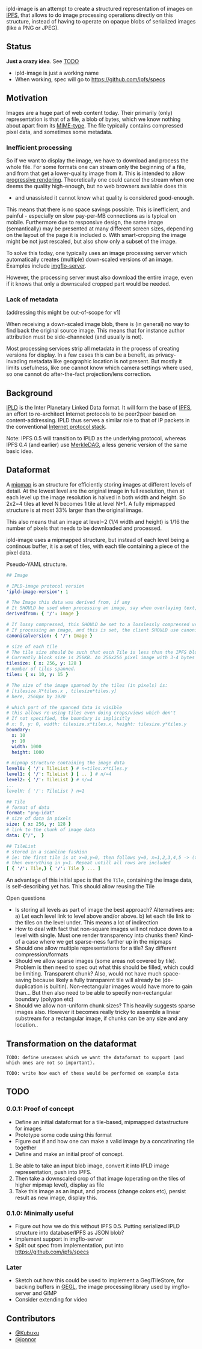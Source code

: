 
ipld-image is an attempt to create a structured representation of images on [IPFS](http://ipfs.io/),
that allows to do image processing operations directly on this structure, instead of
having to operate on opaque blobs of serialized images (like a PNG or JPEG).

## Status

**Just a crazy idea**. See [TODO](#todo)

* ipld-image is just a working name
* When working, spec will go to https://github.com/ipfs/specs

## Motivation

Images are a huge part of web content today.
Their primarily (only) representation is that of a file, a blob of bytes, which we know nothing about
apart from its [MIME-type](https://en.wikipedia.org/wiki/Media_type).
The file typically contains compressed pixel data, and sometimes some metadata.

### Inefficient processing

So if we want to display the image, we have to download and process the whole file.
For some formats one can stream only the beginning of a file, and from that get a lower-quality
image from it. This is intended to allow [progressive rendering](https://blog.codinghorror.com/progressive-image-rendering/).
Theoretically one could cancel the stream when one deems the quality high-enough, but no web browsers available does this
- and unassisted it cannot know what quality is considered good-enough.

This means that there is no space savings possible.
This is inefficient, and painful - especially on slow pay-per-MB connections as is typical on mobile.
Furthermore due to responsive design, the same image (semantically) may be presented at many different screen sizes,
depending on the layout of the page it is included o.
With smart-cropping the image might be not just rescaled, but also show only a subset of the image.

To solve this today, one typically uses an image processing server which
automatically creates (multiple) down-scaled versions of an image.
Examples include [imgflo-server](https://github.com/imgflo/imgflo-server).

However, the processing server must also download the entire image, even if it knows
that only a downscaled cropped part would be needed.

### Lack of metadata
(addressing this might be out-of-scope for v1)

When receiving a down-scaled image blob, there is (in general) no way to find back the original source image.
This means that for instance author attribution must be side-channeled (and usually is not).

Most processing services strip all metadata in the process of creating versions for display.
In a few cases this can be a benefit, as privacy-invading metadata like geographic location is not present.
But mostly it limits usefulness, like one cannot know which camera settings where used,
so one cannot do after-the-fact projection/lens correction.

## Background

[IPLD](https://github.com/ipfs/specs/tree/master/ipld) is the Inter Planetary Linked Data format.
It will form the base of [IPFS](http://ipfs.io/), an effort to re-architect Internet protocols
to be peer2peer based on content-addressing. IPLD thus serves a similar role to that of
IP packets in the conventional [Internet protocol stack](https://en.wikipedia.org/wiki/Internet_protocol_suite).

Note: IPFS 0.5 will transition to IPLD as the underlying protocol,
whereas IPFS 0.4 (and earlier) use [MerkleDAG](https://github.com/ipfs/specs/tree/master/merkledag),
a less generic version of the same basic idea.

## Dataformat

A [mipmap](https://en.wikipedia.org/wiki/Mipmap) is an structure for efficiently storing
images at different levels of detail. At the lowest level are the original image in full resolution,
then at each level up the image resolution is halved in both width and height.
So 2x2=4 tiles at level N becomes 1 tile at level N+1.
A fully mipmapped structure is at most 33% larger than the original image.

This also means that an image at level=2 (1/4 width and height) is
1/16 the number of pixels that needs to be downloaded and processed.

ipld-image uses a mipmapped structure, but instead of each level being a continous buffer,
it is a set of tiles, with each tile containing a piece of the pixel data.

Pseudo-YAML structure.

```yaml
## Image

# IPLD-image protocol version
'ipld-image-version': 1

# The Image this data was derived from, if any
# It SHOULD be used when processing an image, say when overlaying text, changing colors etc
derivedfrom: { '/': Image }

# If lossy compressed, this SHOULD be set to a losslessly compressed version
# If processing an image, and this is set, the client SHOULD use canonicalversion instead of this one
canonicalversion: { '/': Image }

# size of each tile
# The tile size should be such that each Tile is less than the IPFS block size
# Currently block size is 256KB. An 256x256 pixel image with 3-4 bytes per pixel should almost always be under this
tilesize: { x: 256, y: 128 }
# number of tiles spanned.
tiles: { x: 10, y: 15 }

# The size of the image spanned by the tiles (in pixels) is:
# [tilesize.X*tiles.x , tilesize*tiles.y]
# here, 2560px by 1920

# which part of the spanned data is visible
# this allows re-using tiles even doing crops/views which don't
# If not specified, the boundary is implicitly
# x: 0, y: 0, width: tilesize.x*tiles.x, height: tilesize.y*tiles.y
boundary:
  x: 10
  y: 10
  width: 1000
  height: 1000

# mipmap structure containing the image data
level0: { '/': TileList } # n=tiles.x*tiles.y
level1: { '/': TileList } [ .. ] # n/=4
level2: { '/': TileList } # n/=4
...
levelH: { '/': TileList } n=1
```

```yaml
## Tile
# format of data
format: "png-idat"
# size of data in pixels
size: { x: 256, y: 128 }
# link to the chunk of image data
data: {"/",  }
```

```yaml
## TileList
# stored in a scanline fashion
# ie: the first tile is at x=0,y=0, then follows y=0, x=1,2,3,4,5 -> (tiles.x-1)
# then everything in y=1. Repeat untill all rows are included
[ { '/': Tile,} { '/': Tile } ... ]
```

An advantage of this initial spec is that the `Tile`, containing the image data,
is self-describing yet has. This should allow reusing the Tile


Open questions

* Is storing all levels as part of image the best approach?
Alternatives are:
a) Let each level link to level above and/or above.
b) let each tile link to the tiles on the level under. This means a lot of indirection
* How to deal with fact that non-square images will not reduce down to a level with single. 
Must one render transparency into chunks then?
Kind-of a case where we get sparse-ness further up in the mipmaps
* Should one allow multiple representations for a tile? Say different compression/formats
* Should we allow sparse images (some areas not covered by tile).
Problem is then need to spec out what this should be filled, which could be limiting. Transparent chunk?
Also, would not have much space-saving because likely a fully transparent tile will already be (de-duplication is builtin).
Non-rectangular images would have more to gain than... But then also need to be able to specify non-rectangular boundary (polygon etc)
* Should we allow non-uniform chunk sizes? This heavily suggests sparse images also.
However it becomes really tricky to assemble a linear substream for a rectangular image, if chunks can be any size and any location..



## Transformation on the dataformat

`TODO: define usecases which we want the dataformat to support (and which ones are not so important).`

`TODO: write how each of these would be performed on example data`

## TODO

### 0.0.1: Proof of concept

* Define an initial dataformat for a tile-based, mipmapped datastructure for images
* Prototype some code using this format
* Figure out if and how one can make a valid image by a concatinating tile together
* Define and make an initial proof of concept.
1) Be able to take an input blob image, convert it into IPLD image representation, push into IPFS.
2) Then take a downscaled crop of that image (operating on the tiles of higher mipmap level), display as file
3) Take this image as an input, and process (change colors etc), persist result as new image, display this.

### 0.1.0: Minimally useful

* Figure out how we do this without IPFS 0.5.
Putting serialized IPLD structure into database/IPFS as JSON blob?
* Implement support in imgflo-server
* Split out spec from implementation, put into https://github.com/ipfs/specs

### Later

* Sketch out how this could be used to implement a GeglTileStore, for backing buffers in
[GEGL](http://gegl.org), the image processing library used by imgflo-server and GIMP
* Consider extending for video

## Contributors

* [@Kubuxu](https://github.com/Kubuxu)
* [@jonnor](https://github.com/jonnor)
